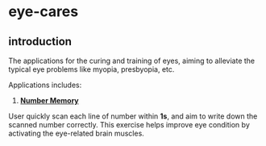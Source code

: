 # eye-cares

## introduction
The applications for the curing and training of eyes, aiming to alleviate the typical eye problems like myopia, presbyopia, etc.

Applications includes:
1. **[Number Memory](http://williammer.github.io/works/eye-cares/num-memory)**

User quickly scan each line of number within **1s**, and aim to write down the scanned number correctly. This exercise helps improve eye condition by activating the eye-related brain muscles.
